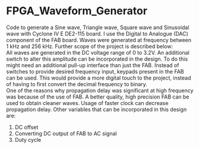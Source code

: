 # FPGA_Waveform_Generator
Code to generate a Sine wave, Triangle wave, Square wave and Sinusoidal wave with Cyclone IV E DE2-115 board. I use the Digital to Analogue (DAC) component of the FAB board. Waves were generated at frequency between 1 kHz and 256 kHz.
Further scope of the project is described below:  
All waves are generated in the DC voltage range of 0 to 3.2V. An additional switch to alter this amplitude can be incorporated in the design. To do this might need an additional pull-up interface than just the FAB. 
Instead of switches to provide desired frequency input, keypads present in the FAB can be used. This would provide a more digital touch to the project, instead of having to first convert the decimal frequency to binary.  
One of the reasons why propagation delay was significant at high frequency was because of the use of FAB. A better quality, high precision FAB can be used to obtain cleaner waves. Usage of faster clock can decrease propagation delay. 
Other variables that can be incorporated in this design are:  
1. DC offset 
2. Converting DC output of FAB to AC signal  
3. Duty cycle 

